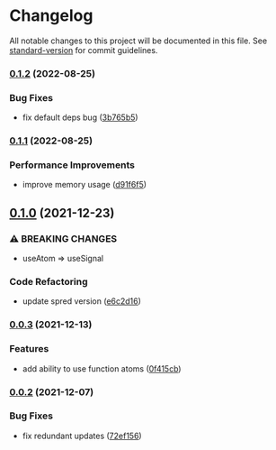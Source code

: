# Changelog

All notable changes to this project will be documented in this file. See [standard-version](https://github.com/conventional-changelog/standard-version) for commit guidelines.

### [0.1.2](https://github.com/art-bazhin/spred-react/compare/v0.1.1...v0.1.2) (2022-08-25)


### Bug Fixes

* fix default deps bug ([3b765b5](https://github.com/art-bazhin/spred-react/commit/3b765b54d42c3360228556146f898f01d96ed147))

### [0.1.1](https://github.com/art-bazhin/spred-react/compare/v0.1.0...v0.1.1) (2022-08-25)


### Performance Improvements

* improve memory usage ([d91f6f5](https://github.com/art-bazhin/spred-react/commit/d91f6f58e1fd5b058c4f0f562eb2947c0d07152b))

## [0.1.0](https://github.com/art-bazhin/spred-react/compare/v0.0.3...v0.1.0) (2021-12-23)


### ⚠ BREAKING CHANGES

* useAtom => useSignal

### Code Refactoring

* update spred version ([e6c2d16](https://github.com/art-bazhin/spred-react/commit/e6c2d16b699fa7c09e2d144f043de4a353ef6231))

### [0.0.3](https://github.com/art-bazhin/spred-react/compare/v0.0.2...v0.0.3) (2021-12-13)


### Features

* add ability to use function atoms ([0f415cb](https://github.com/art-bazhin/spred-react/commit/0f415cb2b5adbd0644958eb58eae1984a063100b))

### [0.0.2](https://github.com/art-bazhin/spred-react/compare/v0.0.1...v0.0.2) (2021-12-07)


### Bug Fixes

* fix redundant updates ([72ef156](https://github.com/art-bazhin/spred-react/commit/72ef156ec038586a75997b6e14e7595ac5f9eecd))
